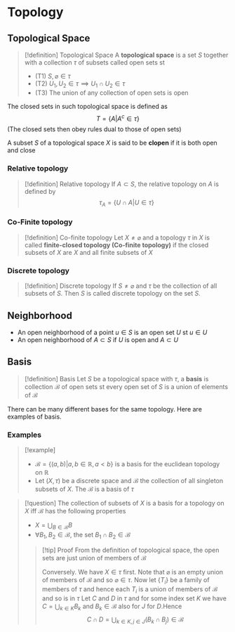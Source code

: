 # Topology
## Topological Space

> [!definition] Topological Space
> A **topological space** is a set $S$ together with a collection $\tau$ of subsets called open sets st
> -  (T1) $S,\varnothing\in\tau$
> - (T2) $U_1,U_2\in\tau\implies U_1\cap U_2\in\tau$
> - (T3) The union of any collection of open sets is open

The closed sets in such topological space is defined as
$$
T = \{A|A^c\in\tau\}
$$
(The closed sets then obey rules dual to those of open sets)

A subset $S$ of a topological space $X$ is said to be **clopen** if it is both open and close

### Relative topology
> [!definition] Relative topology
> If $A\subset S$, the relative topology on $A$ is defined by
$$
\tau_A=\{U\cap A|U\in\tau\}
$$
### Co-Finite topology
> [!definition] Co-finite topology
Let $X\not=\varnothing$ and a topology $\tau$ in $X$ is called **finite-closed topology (Co-finite topology)** if the closed subsets of $X$ are $X$ and all finite subsets of $X$

### Discrete topology
> [!definition] Discrete topology
> If $S\not ={\varnothing}$ and $\tau$ be the collection of all subsets of $S$. Then $S$ is called discrete topology on the set $S$.
## Neighborhood
- An open neighborhood of a point $u\in S$ is an open set $U$ st $u\in U$
- An open neighborhood of $A\subset S$ if $U$ is open and $A\subset U$

## Basis
> [!definition] Basis
Let $S$ be a topological space with $\tau$, a **basis** is collection $\mathcal{B}$ of open sets st every open set of $S$ is a union of elements of $\mathcal{B}$

There can be many different bases for the same topology. Here are examples of basis.
### Examples
> [!example] 
> - $\mathcal{B}=\{(a,b)|a,b\in\mathbb{R},a<b\}$ is a basis for the euclidean topology on $\mathbb{R}$
> - Let $(X,\tau)$ be a discrete space and $\mathcal{B}$ the collection of all singleton subsets of $X$. The $\mathcal{B}$ is a basis of $\tau$

> [!question] The collection of subsets of $X$ is a basis for a topology on $X$ iff $\mathcal{B}$ has the following properties
> - $X=\bigcup_{B\in\mathcal{B}}B$ 
> - $\forall B_1,B_2\in\mathcal{B}$, the set $B_1\cap B_2\in\mathcal{B}$
> 
> > [!tip] Proof
> > From the definition of topological space, the open sets are just union of members of $\mathcal{B}$
> > 
> > Conversely. We have $X\in\tau$ first. Note that $\varnothing$ is an empty union of members of $\mathcal{B}$ and so $\varnothing\in\tau$.
> > Now let $\{T_i\}$ be a family of members of $\tau$ and hence each $T_i$ is a union of members of $\mathcal{B}$ and so is in $\tau$
> > Let $C$ and $D$ in $\tau$ and for some index set $K$ we have $C=\bigcup_{k\in K}B_k$ and $B_k\in\mathcal{B}$ also for $J$ for $D$.Hence
> > $$
> > C\cap D = \bigcup_{k\in K,j\in J} (B_k\cap B_j)\in\mathcal{B}
> >$$

